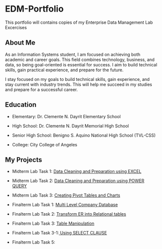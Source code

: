 # EDM-Portfolio
This portfolio will contains copies of my Enterprise Data Management Lab Excercises
## About Me
As an Information Systems student, I am focused on achieving both academic and career goals. This field combines technology, business, and data, so being goal-oriented is essential for success. 
I aim to build technical skills, gain practical experience, and prepare for the future.

I stay focused on my goals to build technical skills, gain experience, and stay current with industry trends. This will help me succeed in my studies and prepare for a successful career.

## Education
* Elementary: Dr. Clemente N. Dayrit Elementary School

* High School:  Dr. Clemente N. Dayrit Memorial High School

* Senior High School: Benigno S. Aquino National High School (TVL-CSS)

* College: City College of Angeles
## My Projects
* Midterm Lab Task 1: [Data Cleaning and Preparation using EXCEL](Midterm%20Lab%20Task%201)
* Midterm Lab Task 2: [Data Cleaning and Preparation using POWER QUERY](Midterm%20Lab%20Task%202)
* Midterm Lab Task 3: [Creating Pivot Tables and Charts](Midterm%20Lab%20Task%203)

* Finalterm Lab Task 1: [Multi Level Company Database](Finalterm%20Lab%20Task%201)
* Finalterm Lab Task 2: [Transform ER into Relational tables](Finalterm%20Lab%20Task%202)
* Finalterm Lab Task 3: [Table Manipulation](Finalterm%20Lab%20Task%203)
* Finalterm Lab Task 3-1:[ Using SELECT CLAUSE](Finalterm%20Lab%20Task%203.1)
* Finalterm Lab Task 5:
